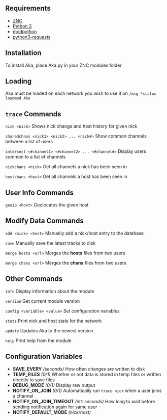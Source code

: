 ## Requirements
 * <a href="http://znc.in">ZNC</a>
 * <a href="https://www.python.org">Python 3</a>
 * <a href="http://wiki.znc.in/Modpython">modpython</a>
 * <a href="http://docs.python-requests.org/en/latest/">python3-requests</a>

## Installation
To install Aka, place Aka.py in your ZNC modules folder

## Loading
Aka must be loaded on each network you wish to use it on
`/msg *status loadmod Aka`

## `trace` Commands

`nick <nick>` Shows nick change and host history for given nick

`sharedchans <nick1> <nick2> ... <nick#>` Show common channels between a list of users

`intersect <#channel1> <#channel2> ... <#channel#>` Display users common to a list of channels

`nickchans <nick>` Get all channels a nick has been seen in

`hostchans <host>` Get all channels a host has been seen in

## User Info Commands

`geoip <host>` Geolocates the given host

## Modify Data Commands

`add <nick> <host>` Manually add a nick/host entry to the database

`save` Manually save the latest tracks to disk

`merge hosts <url>` Merges the **hosts** files from two users

`merge chans <url>` Merges the **chans** files from two users

## Other Commands

`info` Display information about the module

`version` Get current module version

`config <variable> <value>` Set configuration variables

`stats` Print nick and host stats for the network

`update` Updates Aka to the newest version

`help` Print help from the module

## Configuration Variables

 * **SAVE_EVERY** *(seconds)* How often changes are written to disk
 * **TEMP_FILES** *(0/1)* Whether or not data is stored in temp files or written directly to save files
 * **DEBUG_MODE** *(0/1)* Display raw output
 * **NOTIFY_ON_JOIN** *(0/1)* Automatically run `trace nick` when a user joins a channel
 * **NOTIFY_ON_JOIN_TIMEOUT** *(int: seconds)* How long to wait before sending notification again for same user
 * **NOTIFY_DEFAULT_MODE** *(nick/host)*
